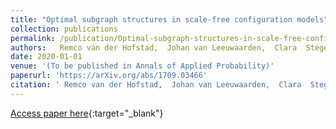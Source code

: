 ```yaml
---
title: "Optimal subgraph structures in scale-free configuration models"
collection: publications
permalink: /publication/Optimal-subgraph-structures-in-scale-free-configuration-models 
authors:   Remco van der Hofstad,  Johan van Leeuwaarden,  Clara  Stegehuis
date: 2020-01-01
venue: '(To be published in Annals of Applied Probability)'
paperurl: 'https://arXiv.org/abs/1709.03466'
citation: ' Remco van der Hofstad,  Johan van Leeuwaarden,  Clara  Stegehuis,  arXiv:1709.03466, 2017.'
---
```

[Access paper here](https://arXiv.org/abs/1709.03466){:target="_blank"}

